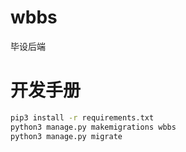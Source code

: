 # wbbs
毕设后端

# 开发手册
```sh
pip3 install -r requirements.txt
python3 manage.py makemigrations wbbs
python3 manage.py migrate
```